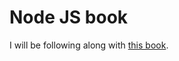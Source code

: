 # Node JS book

I will be following along with [this book](https://books.goalkicker.com/NodeJSBook/NodeJSNotesForProfessionals.pdf).
